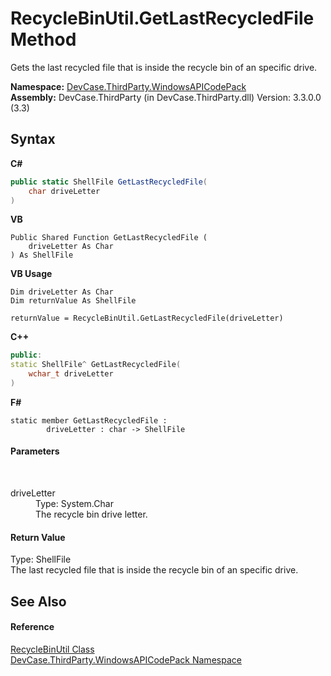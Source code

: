 # RecycleBinUtil.GetLastRecycledFile Method 
 

Gets the last recycled file that is inside the recycle bin of an specific drive.

**Namespace:**&nbsp;<a href="N_DevCase_ThirdParty_WindowsAPICodePack">DevCase.ThirdParty.WindowsAPICodePack</a><br />**Assembly:**&nbsp;DevCase.ThirdParty (in DevCase.ThirdParty.dll) Version: 3.3.0.0 (3.3)

## Syntax

**C#**<br />
``` C#
public static ShellFile GetLastRecycledFile(
	char driveLetter
)
```

**VB**<br />
``` VB
Public Shared Function GetLastRecycledFile ( 
	driveLetter As Char
) As ShellFile
```

**VB Usage**<br />
``` VB Usage
Dim driveLetter As Char
Dim returnValue As ShellFile

returnValue = RecycleBinUtil.GetLastRecycledFile(driveLetter)
```

**C++**<br />
``` C++
public:
static ShellFile^ GetLastRecycledFile(
	wchar_t driveLetter
)
```

**F#**<br />
``` F#
static member GetLastRecycledFile : 
        driveLetter : char -> ShellFile 

```


#### Parameters
&nbsp;<dl><dt>driveLetter</dt><dd>Type: System.Char<br />The recycle bin drive letter.</dd></dl>

#### Return Value
Type: ShellFile<br />The last recycled file that is inside the recycle bin of an specific drive.

## See Also


#### Reference
<a href="T_DevCase_ThirdParty_WindowsAPICodePack_RecycleBinUtil">RecycleBinUtil Class</a><br /><a href="N_DevCase_ThirdParty_WindowsAPICodePack">DevCase.ThirdParty.WindowsAPICodePack Namespace</a><br />